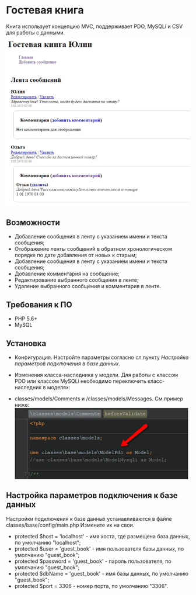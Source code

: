 # Гостевая книга
Книга использует концепцию MVC, поддерживает PDO, MySQLi и CSV для работы с данными.
![Интерфейс](interface.jpg)
## Возможности
+ Добавление сообщения в ленту с указанием имени и текста сообщения;
+ Отображение ленты сообщений в обратном хронологическом порядке  по дате добавления от новых к старым;
+ Добавление сообщения в ленту с указанием имени и текста сообщения;
+ Добавление комментария на сообщение;
+ Редактирование выбранного сообщения в ленте;
+ Удаление выбранного сообщения и комментария в ленте.

## Требования к ПО
+ PHP 5.6+
+ MySQL


## Установка
+ Конфигурация. 
Настройте параметры согласно сл.пункту _Настройка параметров подключения в базе данных_.

+ Изменения класса-наследника у модели. Для работы с классом PDO или классом MySQLi необходимо переключить класс-наследник в моделях:
 - classes/models/Comments и /classes/models/Messages.
 См.пример ниже:
 ![Классы моделей](models.jpg)

## Настройка параметров подключения к базе данных
Настройки подключения к базе данных устанавливаются в файле classes/base/config/main.php
Измените их на свои.

+ protected $host = 'localhost' - имя хоста, где размещена база данных, по умолчанию "localhost";
+ protected $user = 'guest_book' - имя пользователя базы данных, по умолчанию "guest_book";
+ protected $password = 'guest_book' - пароль пользователя, по умолчанию "guest_book";
+ protected $dbName = 'guest_book' - имя базы данных, по умолчанию "guest_book";
+ protected $port = 3306 - номер порта, по умолчанию "3306".